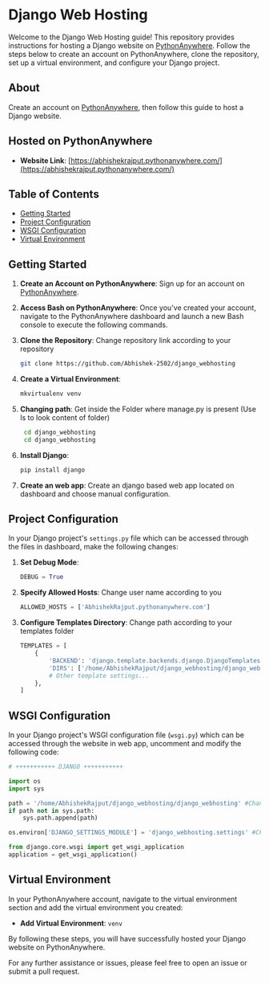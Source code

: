 # Django Web Hosting

Welcome to the Django Web Hosting guide! This repository provides instructions for hosting a Django website on [PythonAnywhere](https://www.pythonanywhere.com/). Follow the steps below to create an account on PythonAnywhere, clone the repository, set up a virtual environment, and configure your Django project.

## About

Create an account on [PythonAnywhere](https://www.pythonanywhere.com/), then follow this guide to host a Django website.

## Hosted on PythonAnywhere

- **Website Link**: [https://abhishekrajput.pythonanywhere.com/](https://abhishekrajput.pythonanywhere.com/)

## Table of Contents

- [Getting Started](#getting-started)
- [Project Configuration](#project-configuration)
- [WSGI Configuration](#wsgi-configuration)
- [Virtual Environment](#virtual-environment)

## Getting Started

1. **Create an Account on PythonAnywhere**: Sign up for an account on [PythonAnywhere](https://www.pythonanywhere.com/).

2. **Access Bash on PythonAnywhere**: Once you've created your account, navigate to the PythonAnywhere dashboard and launch a new Bash console to execute the following commands.

3. **Clone the Repository**: Change repository link according to your repository
    ```bash
    git clone https://github.com/Abhishek-2502/django_webhosting
    ```
4. **Create a Virtual Environment**:
    ```bash
    mkvirtualenv venv
    ```
5. **Changing path**: Get inside the Folder where manage.py is present (Use ls to look content of folder)
   ```bash
    cd django_webhosting
    cd django_webhosting
    ```
6. **Install Django**:
    ```bash
    pip install django
    ```
7. **Create an web app**: Create an django based web app located on dashboard and choose manual configuration.
   
## Project Configuration

In your Django project's `settings.py` file which can be accessed through the files in dashboard, make the following changes:

1. **Set Debug Mode**:
    ```python
    DEBUG = True
    ```

2. **Specify Allowed Hosts**: Change user name according to you
    ```python
    ALLOWED_HOSTS = ['AbhishekRajput.pythonanywhere.com']
    ```

3. **Configure Templates Directory**: Change path according to your templates folder
    ```python
    TEMPLATES = [
        {
            'BACKEND': 'django.template.backends.django.DjangoTemplates',
            'DIRS': ['/home/AbhishekRajput/django_webhosting/django_webhosting/templates'],  
            # Other template settings...
        },
    ]
    ```

## WSGI Configuration

In your Django project's WSGI configuration file (`wsgi.py`) which can be accessed through the website in web app, uncomment and modify the following code:

```python
# +++++++++++ DJANGO +++++++++++

import os
import sys

path = '/home/AbhishekRajput/django_webhosting/django_webhosting' #Change this path where your manage.py is present
if path not in sys.path:
    sys.path.append(path)

os.environ['DJANGO_SETTINGS_MODULE'] = 'django_webhosting.settings' #Change this path where your settings.py is present

from django.core.wsgi import get_wsgi_application
application = get_wsgi_application()

```

## Virtual Environment

In your PythonAnywhere account, navigate to the virtual environment section and add the virtual environment you created:

- **Add Virtual Environment**: `venv`

By following these steps, you will have successfully hosted your Django website on PythonAnywhere.

For any further assistance or issues, please feel free to open an issue or submit a pull request.
